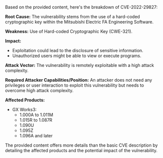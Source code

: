 Based on the provided content, here's the breakdown of CVE-2022-29827:

**Root Cause:** The vulnerability stems from the use of a hard-coded cryptographic key within the Mitsubishi Electric FA Engineering Software.

**Weakness:** Use of Hard-coded Cryptographic Key (CWE-321).

**Impact:**
*   Exploitation could lead to the disclosure of sensitive information.
*   Unauthorized users might be able to view or execute programs.

**Attack Vector:** The vulnerability is remotely exploitable with a high attack complexity.

**Required Attacker Capabilities/Position:** An attacker does not need any privileges or user interaction to exploit this vulnerability but needs to overcome high attack complexity.

**Affected Products:**
* GX Works3:
  * 1.000A to 1.011M
  * 1.015R to 1.087R
  * 1.090U
  * 1.095Z
  * 1.096A and later

The provided content offers more details than the basic CVE description by detailing the affected products and the potential impact of the vulnerability.